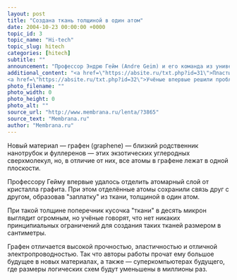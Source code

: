```yaml
---
layout: post
title: "Создана ткань толщиной в один атом"
date: 2004-10-23 00:00:00 +0000
topic_id: 3
topic_name: "Hi-tech"
topic_slug: hitech
categories: [hitech]
subtitle: ""
announcement: "Профессор Эндрю Гейм (Andre Geim) и его команда из университета Манчестера (University of Manchester) впервые в мире сумели получить ткань, толщиной в один атом. Точнее — это сверхгигантская молекула, практически двухмерная."
additional_content: "<a href=\"https://absite.ru/txt.php?id=31\">Пластырь, который вернет женщинам утраченное сексуальное желание</a>
<a href=\"https://absite.ru/txt.php?id=32\">Учёные впервые решили проблему падающего листа бумаги</a>"
photo_filename: ""
photo_width: 0
photo_height: 0
photo_alt: ""
source_url: "http://www.membrana.ru/lenta/?3865"
source_text: "Membrana.ru"
author: "Membrana.ru"
---
```

Новый материал — графен (graphene) — близкий родственник нанотрубок и фуллеренов — этих экзотических углеродных сверхмолекул, но, в отличие от них, все атомы в графене лежат в одной плоскости.

Профессору Гейму впервые удалось отделить атомарный слой от кристалла графита. При этом отделённые атомы сохранили связь друг с другом, образовав "заплатку" из ткани, толщиной в один атом.

При такой толщине поперечник кусочка "ткани" в десять микрон выглядит огромным, но учёные говорят, что нет никаких принципиальных ограничений для создания таких тканей размером в сантиметры.

Графен отличается высокой прочностью, эластичностью и отличной электропроводностью. Так что авторы работы прочат ему большое будущее в новых материалах, а также — суперкомпьютерах будущего, где размеры логических схем будут уменьшены в миллионы раз.
